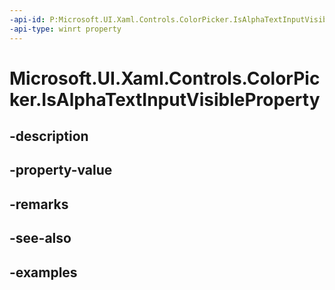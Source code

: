 ```yaml
---
-api-id: P:Microsoft.UI.Xaml.Controls.ColorPicker.IsAlphaTextInputVisibleProperty
-api-type: winrt property
---
```


<!-- Property syntax.
public DependencyProperty IsAlphaTextInputVisibleProperty { get; }
-->

# Microsoft.UI.Xaml.Controls.ColorPicker.IsAlphaTextInputVisibleProperty

## -description

## -property-value

## -remarks

## -see-also

## -examples


